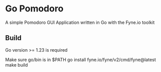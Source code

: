 # Go Pomodoro

A simple Pomodoro GUI Application written in Go with the Fyne.io toolkit

## Build

Go version >= 1.23 is required

Make sure go/bin is in $PATH
go install fyne.io/fyne/v2/cmd/fyne@latest
make build 

